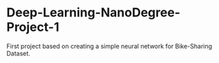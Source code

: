 # Deep-Learning-NanoDegree-Project-1

First project based on creating a simple neural network for Bike-Sharing Dataset.

